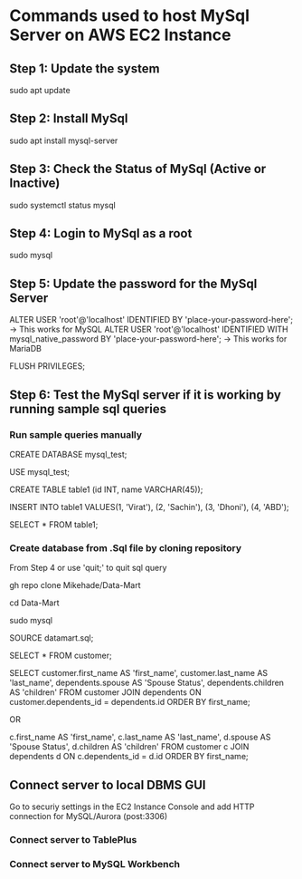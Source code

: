 # Commands used to host MySql Server on AWS EC2 Instance

## Step 1: Update the system

sudo apt update

## Step 2: Install MySql

sudo apt install mysql-server

## Step 3: Check the Status of MySql (Active or Inactive)

sudo systemctl status mysql

## Step 4: Login to MySql as a root

sudo mysql

## Step 5: Update the password for the MySql Server

ALTER USER 'root'@'localhost' IDENTIFIED BY 'place-your-password-here';  -> This works for MySQL
ALTER USER 'root'@'localhost' IDENTIFIED WITH mysql_native_password BY 'place-your-password-here';  ->  This works for MariaDB

FLUSH PRIVILEGES;

## Step 6: Test the MySql server if it is working by running sample sql queries

### Run sample queries manually

CREATE DATABASE mysql_test;

USE mysql_test;

CREATE TABLE table1 (id INT, name VARCHAR(45));

INSERT INTO table1 VALUES(1, 'Virat'), (2, 'Sachin'), (3, 'Dhoni'), (4, 'ABD');

SELECT * FROM table1;


### Create database from .Sql file by cloning repository

From Step 4 or use 'quit;' to quit sql query

gh repo clone Mikehade/Data-Mart

cd Data-Mart

sudo mysql

SOURCE datamart.sql;

SELECT * FROM customer;

SELECT customer.first_name AS 'first_name', customer.last_name AS 'last_name', dependents.spouse AS 'Spouse Status', dependents.children AS 'children' FROM customer JOIN dependents ON customer.dependents_id = dependents.id ORDER BY first_name;

OR

c.first_name AS 'first_name', c.last_name AS 'last_name', d.spouse AS 'Spouse Status', d.children AS 'children' FROM customer c JOIN dependents d ON c.dependents_id = d.id ORDER BY first_name;


## Connect server to local DBMS GUI

Go to securiy settings in the EC2 Instance Console and add HTTP connection for MySQL/Aurora (post:3306)

### Connect server to TablePlus



### Connect server to MySQL Workbench



